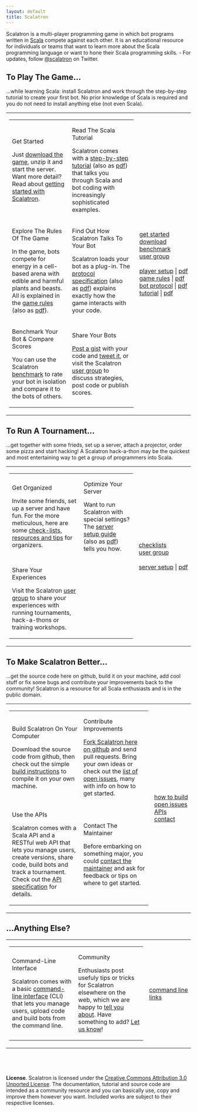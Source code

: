 ```yaml
---
layout: default
title: Scalatron
---
```


Scalatron is a multi-player programming game in which bot programs written in [Scala](http://www.scala-lang.org/)
compete against each other. It is an educational resource for individuals or teams that want to learn more about the
Scala programming language or want to hone their Scala programming skills. - For updates, follow [@scalatron](http://twitter.com/scalatron) on Twitter.


## To Play The Game...

...while learning Scala: install Scalatron and work through the step-by-step tutorial to create your first bot.
No prior knowledge of Scala is required and you do not need to install anything else (not even Scala).

<table class="outertable">
<tr>
<td>

<table class="innertable">

<tr>
<td>

<span class='resourcetitle'>Get Started</span> <br>

Just <a href="http://github.com/scalatron/scalatron/downloads">download the game</a>, unzip it and start the server.
Want more detail? Read about <a href="pages/gettingstarted.html">getting started with Scalatron</a>.

</td>
<td>

<span class='resourcetitle'>Read The Scala Tutorial</span> <br>

Scalatron comes with a <a href="https://github.com/scalatron/scalatron/blob/master/Scalatron/doc/markdown/Scalatron%20Tutorial.md">step-by-step tutorial</a>
(also as <a href="http://github.com/scalatron/scalatron/raw/master/Scalatron/doc/pdf/Scalatron%20Tutorial.pdf">pdf</a>)
that talks you through Scala and bot coding with increasingly sophisticated examples.

</td>
</tr>

<tr>
<td>

<span class='resourcetitle'>Explore The Rules Of The Game</span> <br>

In the game, bots compete for energy in a cell-based arena with edible and harmful plants and beasts.
All is explained in the <a href="https://github.com/scalatron/scalatron/blob/master/Scalatron/doc/markdown/Scalatron%20Game%20Rules.md">game rules</a>
(also as <a href="http://github.com/scalatron/scalatron/raw/master/Scalatron/doc/pdf/Scalatron%20Game%20Rules.pdf">pdf</a>).

</td>
<td>

<span class='resourcetitle'>Find Out How Scalatron Talks To Your Bot</span> <br>

Scalatron loads your bot as a plug-in. The <a href="http://github.com/scalatron/scalatron/raw/master/Scalatron/doc/markdown/Scalatron%20Protocol.md">protocol specification</a>
(also as <a href="http://github.com/scalatron/scalatron/raw/master/Scalatron/doc/pdf/Scalatron%20Protocol.pdf">pdf</a>)
explains exactly how the game interacts with your code.

</td>
</tr>

<tr>
<td>

<span class='resourcetitle'>Benchmark Your Bot &amp; Compare Scores</span> <br>

You can use the Scalatron <a href="pages/benchmark.html">benchmark</a> to rate your bot in isolation and compare it to the bots of others.

</td>
<td>

<span class='resourcetitle'>Share Your Bots</span> <br>

<a href="https://gist.github.com/">Post a gist</a> with your code and <a href="https://twitter.com/">tweet it</a>,
or visit the Scalatron <a href="https://groups.google.com/d/forum/scalatron">user group</a> to discuss strategies,
post code or publish scores.

</td>
</tr>

</table>

</td>
<td style="width=90px">
<div class="resourcemenu">
<nobr><a href="pages/gettingstarted.html">get started</a></nobr><br>
<nobr><a href="https://github.com/scalatron/scalatron/downloads">download</a></nobr><br>
<nobr><a href="pages/benchmark.html">benchmark</a></nobr><br>
<nobr><a href="https://groups.google.com/d/forum/scalatron">user group</a></nobr><br>
<nobr>&nbsp;</nobr><br>
<nobr><a href="https://github.com/scalatron/scalatron/blob/master/Scalatron/doc/markdown/Scalatron%20Player%20Setup.md">player setup</a> | <a href="https://raw.github.com/scalatron/scalatron/master/Scalatron/doc/pdf/Scalatron%20Player%20Setup.pdf">pdf</a></nobr><br>
<nobr><a href="https://github.com/scalatron/scalatron/blob/master/Scalatron/doc/markdown/Scalatron%20Game%20Rules.md">game rules</a> | <a href="https://github.com/scalatron/scalatron/raw/master/Scalatron/doc/pdf/Scalatron%20Game%20Rules.pdf">pdf</a></nobr><br>
<nobr><a href="https://github.com/scalatron/scalatron/blob/master/Scalatron/doc/markdown/Scalatron%20Protocol.md">bot protocol</a> | <a href="https://github.com/scalatron/scalatron/raw/master/Scalatron/doc/pdf/Scalatron%20Protocol.pdf">pdf</a></nobr><br>
<nobr><a href="https://github.com/scalatron/scalatron/blob/master/Scalatron/doc/markdown/Scalatron%20Tutorial.md">tutorial</a> | <a href="https://github.com/scalatron/scalatron/raw/master/Scalatron/doc/pdf/Scalatron%20Tutorial.pdf">pdf</a></nobr><br>
</div>
</td>
</tr>
</table>




## To Run A Tournament...

...get together with some frieds, set up a server, attach a projector, order some pizza and start hacking!
A Scalatron hack-a-thon may be the quickest and most entertaining way to get a group of programmers into Scala.

<table class="outertable">
<tr>
<td>

<table class="innertable">
<tr>
<td>

<span class='resourcetitle'>Get Organized</span> <br>

Invite some friends, set up a server and have fun. For the more meticulous, here are some
<a href="pages/tournament.html">check-lists, resources and tips</a> for organizers.

</td>
<td>

<span class='resourcetitle'>Optimize Your Server</span> <br>

Want to run Scalatron with special settings? The
<a href="http://github.com/scalatron/scalatron/raw/master/Scalatron/doc/markdown/Scalatron%20Server%20Setup.md">server setup guide</a>
(also as <a href="http://github.com/scalatron/scalatron/raw/master/Scalatron/doc/pdf/Scalatron%20Server%20Setup.pdf">pdf</a>)
tells you how.

</td>
</tr>
<tr>
<td>

<span class='resourcetitle'>Share Your Experiences</span> <br>

Visit the Scalatron <a href="https://groups.google.com/d/forum/scalatron">user group</a> to share your experiences
with running tournaments, hack-a-thons or training workshops.

</td>
<td>
&nbsp;
</td>
</tr>
</table>

</td>
<td style="width=90px">
<div class="resourcemenu">
<nobr><a href="pages/tournament.html">checklists</a></nobr><br>
<nobr><a href="https://groups.google.com/d/forum/scalatron">user group</a></nobr><br>
<nobr>&nbsp;</nobr><br>
<nobr><a href="http://github.com/scalatron/scalatron/raw/master/Scalatron/doc/markdown/Scalatron%20Server%20Setup.md">server setup</a> | <a href="http://github.com/scalatron/scalatron/raw/master/Scalatron/doc/pdf/Scalatron%20Server%20Setup.pdf">pdf</a></nobr><br>
</div>
</td>
</tr>
</table>



## To Make Scalatron Better...

...get the source code here on github, build it on your machine, add cool stuff or fix some bugs and contribute
your improvements back to the community! Scalatron is a resource for all Scala enthusiasts and is in the public domain.


<table class="outertable">
<tr>
<td>

<table class="innertable">
<tr>
<td>

<span class='resourcetitle'>Build Scalatron On Your Computer</span> <br>

Download the source code from github, then check out the simple <a href="pages/howtobuild.html">build instructions</a>
to compile it on your own machine.

</td>
<td>

<span class='resourcetitle'>Contribute Improvements</span> <br>

<a href ="http://github.com/scalatron/scalatron/fork">Fork Scalatron here on github</a> and send pull requests.
Bring your own ideas or check out the <a href="http://github.com/scalatron/scalatron/issues?state=open">list of open issues</a>,
many with info on how to get started.

</td>
</tr>

<tr>
<td>

<span class='resourcetitle'>Use the APIs</span> <br>

Scalatron comes with a Scala API and a RESTful web API that lets you manage users, create versions, share code,
build bots and track a tournament. Check out the
<a href="https://github.com/scalatron/scalatron/blob/master/Scalatron/devdoc/markdown/Scalatron%20APIs.md">API specification</a>
for details.

</td>
<td>

<span class='resourcetitle'>Contact The Maintainer</span> <br>

Before embarking on something major, you could <a href="mailto:scalatron@hotmail.com">contact the maintainer</a>
and ask for feedback or tips on where to get started.

</td>
</tr>

</table>


</td>
<td style="width=90px">
<div class="resourcemenu">
<nobr><a href="pages/howtobuild.html">how to build</a></nobr><br>
<nobr><a href ="http://github.com/scalatron/scalatron/issues?state=open">open issues</a></nobr><br>
<nobr><a href="https://github.com/scalatron/scalatron/blob/master/Scalatron/devdoc/markdown/Scalatron%20APIs.md">APIs</a></nobr><br>
<nobr><a href ="mailto:scalatron@hotmail.com">contact</a></nobr><br>
</div>
</td>
</tr>
</table>



## ...Anything Else?

<table class="outertable">
<tr>
<td>

<table class="innertable">
<tr>
<td>

<span class='resourcetitle'>Command-Line Interface</span> <br>

Scalatron comes with a basic <a href="https://github.com/scalatron/scalatron/blob/master/Scalatron/doc/markdown/Scalatron%20CLI.md">command-line interface</a> (CLI)
that lets you manage users, upload code and build bots from the command line.

</td>
<td>

<span class='resourcetitle'>Community</span> <br>

Enthusiasts post usefuly tips or tricks for Scalatron elsewhere on the web, which we are happy
to <a href="pages/elsewhere.html">tell you about</a>. Have something to add? <a href="mailto:scalatron@hotmail.com">Let us know</a>!

</td>
</tr>

</table>


</td>
<td style="width=90px">
<div class="resourcemenu">
<nobr><a href="https://github.com/scalatron/scalatron/blob/master/Scalatron/doc/markdown/Scalatron%20CLI.md">command line</a></nobr><br>
<nobr><a href="pages/elsewhere.html">links</a></nobr><br>
</div>
</td>
</tr>
</table>


## &nbsp;

**License**. Scalatron is licensed under the [Creative Commons Attribution 3.0 Unported License](http://creativecommons.org/licenses/by/3.0/).
The documentation, tutorial and source code are intended as a community resource and you can basically use, copy and
improve them however you want. Included works are subject to their respective licenses.

